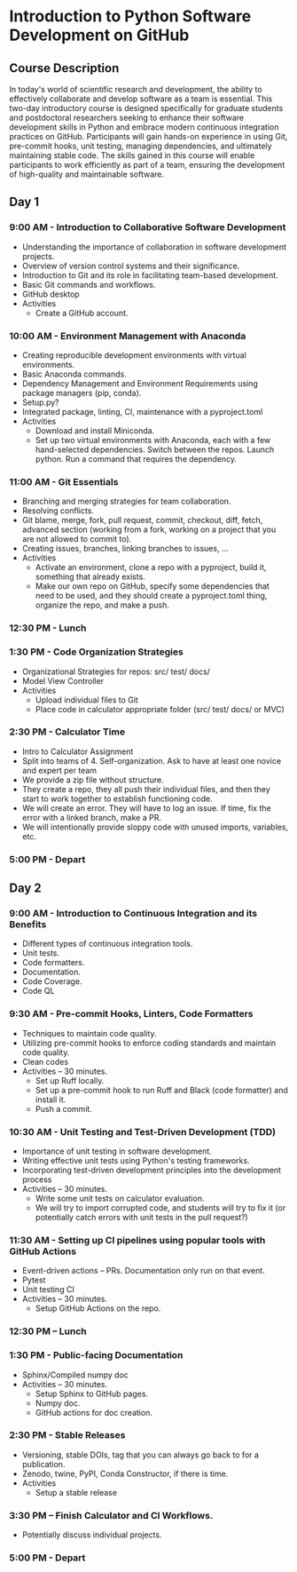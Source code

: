 # Introduction to Python Software Development on GitHub

## Course Description

In today's world of scientific research and development, the ability to effectively collaborate and develop software as a team is essential. This two-day introductory course is designed specifically for graduate students and postdoctoral researchers seeking to enhance their software development skills in Python and embrace modern continuous integration practices on GitHub. Participants will gain hands-on experience in using Git, pre-commit hooks, unit testing, managing dependencies, and ultimately maintaining stable code. The skills gained in this course will enable participants to work efficiently as part of a team, ensuring the development of high-quality and maintainable software.

## Day 1

### 9:00 AM - Introduction to Collaborative Software Development
- Understanding the importance of collaboration in software development projects.
- Overview of version control systems and their significance.
- Introduction to Git and its role in facilitating team-based development.
- Basic Git commands and workflows.
- GitHub desktop
- Activities
  - Create a GitHub account.

### 10:00 AM - Environment Management with Anaconda
- Creating reproducible development environments with virtual environments.
- Basic Anaconda commands.
- Dependency Management and Environment Requirements using package managers (pip, conda).
- Setup.py?
- Integrated package, linting, CI, maintenance with a pyproject.toml
- Activities
  - Download and install Miniconda.
  - Set up two virtual environments with Anaconda, each with a few hand-selected dependencies. Switch between the repos. Launch python. Run a command that requires the dependency.

### 11:00 AM - Git Essentials
- Branching and merging strategies for team collaboration.
- Resolving conflicts.
- Git blame, merge, fork, pull request, commit, checkout, diff, fetch, advanced section (working from a fork, working on a project that you are not allowed to commit to).
- Creating issues, branches, linking branches to issues, …
- Activities
  - Activate an environment, clone a repo with a pyproject, build it, something that already exists.
  - Make our own repo on GitHub, specify some dependencies that need to be used, and they should create a pyproject.toml thing, organize the repo, and make a push.

### 12:30 PM - Lunch

### 1:30 PM - Code Organization Strategies
- Organizational Strategies for repos: src/ test/ docs/
- Model View Controller
- Activities
  - Upload individual files to Git
  - Place code in calculator appropriate folder (src/ test/ docs/ or MVC)

### 2:30 PM - Calculator Time
- Intro to Calculator Assignment
- Split into teams of 4. Self-organization. Ask to have at least one novice and expert per team
- We provide a zip file without structure.
- They create a repo, they all push their individual files, and then they start to work together to establish functioning code.
- We will create an error. They will have to log an issue. If time, fix the error with a linked branch, make a PR.
- We will intentionally provide sloppy code with unused imports, variables, etc.

### 5:00 PM - Depart

## Day 2

### 9:00 AM - Introduction to Continuous Integration and its Benefits
- Different types of continuous integration tools.
- Unit tests.
- Code formatters.
- Documentation.
- Code Coverage.
- Code QL

### 9:30 AM - Pre-commit Hooks, Linters, Code Formatters
- Techniques to maintain code quality.
- Utilizing pre-commit hooks to enforce coding standards and maintain code quality.
- Clean codes
- Activities – 30 minutes.
  - Set up Ruff locally.
  - Set up a pre-commit hook to run Ruff and Black (code formatter) and install it.
  - Push a commit.

### 10:30 AM - Unit Testing and Test-Driven Development (TDD)
- Importance of unit testing in software development.
- Writing effective unit tests using Python's testing frameworks.
- Incorporating test-driven development principles into the development process
- Activities – 30 minutes.
  - Write some unit tests on calculator evaluation.
  - We will try to import corrupted code, and students will try to fix it (or potentially catch errors with unit tests in the pull request?)

### 11:30 AM - Setting up CI pipelines using popular tools with GitHub Actions
- Event-driven actions – PRs. Documentation only run on that event.
- Pytest
- Unit testing CI
- Activities – 30 minutes.
  - Setup GitHub Actions on the repo.

### 12:30 PM – Lunch

### 1:30 PM - Public-facing Documentation
- Sphinx/Compiled numpy doc
- Activities – 30 minutes.
  - Setup Sphinx to GitHub pages.
  - Numpy doc.
  - GitHub actions for doc creation.

### 2:30 PM - Stable Releases
- Versioning, stable DOIs, tag that you can always go back to for a publication.
- Zenodo, twine, PyPI, Conda Constructor, if there is time.
- Activities
  - Setup a stable release

### 3:30 PM – Finish Calculator and CI Workflows.
- Potentially discuss individual projects.

### 5:00 PM - Depart

